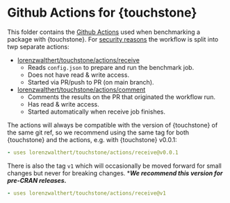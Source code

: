 # Github Actions for {touchstone}

This folder contains the [Github Actions](https://github.com/features/actions) used when benchmarking a package with {touchstone}. For [security reasons](https://securitylab.github.com/research/github-actions-preventing-pwn-requests/) the workflow is split into twp separate actions:

* [lorenzwalthert/touchstone/actions/receive](https://github.com/lorenzwalthert/touchstone/tree/main/actions/receive)
  * Reads `config.json` to prepare and run the benchmark job.
  * Does not have read & write access.
  * Started via PR/push to PR (on main branch).
* [lorenzwalthert/touchstone/actions/comment](https://github.com/lorenzwalthert/touchstone/tree/main/actions/comment)
  * Comments the results on the PR that originated the workflow run. 
  * Has read & write access.
  * Started automatically when receive job finishes.
  
The actions will always be compatible with the version of {touchstone} of the same git ref, so we recommend using the same tag for both {touchstone} and the actions, e.g. with {touchstone} v0.0.1:
```yaml
- uses lorenzwalthert/touchstone/actions/receive@v0.0.1
```
There is also the tag `v1` which will occasionally be moved forward for small changes but never for breaking changes. ****We recommend this version for pre-CRAN releases.***
```yaml
- uses lorenzwalthert/touchstone/actions/receive@v1
```
